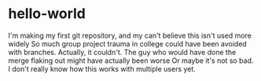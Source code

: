 # hello-world

I'm making my first git repository, and my can't believe this isn't used more widely
So much group project trauma in college could have been avoided with branches.
Actually, it couldn't.
The guy who would have done the merge flaking out might have actually been worse 
Or maybe it's not so bad.  I don't really know how this works with multiple users yet.
